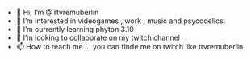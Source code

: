 - 👋 Hi, I’m @Ttvremuberlin
- 👀 I’m interested in videogames , work , music and psycodelics.
- 🌱 I’m currently learning phyton 3.10
- 💞️ I’m looking to collaborate on my twitch channel
- 📫 How to reach me ...
you can finde me on twitch like ttvremuberlin
<!Keep programming.
Ttvremuberlin/Ttvremuberlin is a ✨ special ✨ repository because its `README.md` (this file) appears on your GitHub profile.
You can click the Preview link to take a look at your changes.
--->
